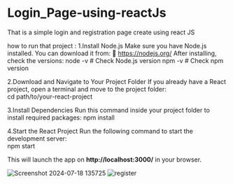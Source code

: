 # Login_Page-using-reactJs
That is a simple login and registration page create using react JS

how to run that project :
1.Install Node.js
Make sure you have Node.js installed. You can download it from:
🔗 https://nodejs.org/
After installing, check the versions:
      node -v  # Check Node.js version
      npm -v   # Check npm version

2.Download and Navigate to Your Project Folder
If you already have a React project, open a terminal and move to the project folder:  
    cd path/to/your-react-project

3.Install Dependencies
Run this command inside your project folder to install required packages: 
    npm install

4.Start the React Project 
Run the following command to start the development server:  
    npm start

This will launch the app on **http://localhost:3000/** in your browser.


![Screenshot 2024-07-18 135725](https://github.com/user-attachments/assets/24ba725c-2938-4c36-94f5-dda204c5ea4b)
![register](https://github.com/user-attachments/assets/8be176dd-aceb-4854-a825-0b996315a243)
